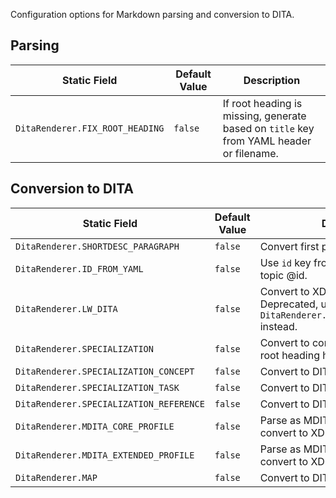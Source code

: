 Configuration options for Markdown parsing and conversion to DITA.

## Parsing

| Static Field                    | Default Value | Description                                                                             |
| ------------------------------- | ------------- | --------------------------------------------------------------------------------------- |
| `DitaRenderer.FIX_ROOT_HEADING` | `false`       | If root heading is missing, generate based on `title` key from YAML header or filename. |

## Conversion to DITA

| Static Field                            | Default Value | Description                                                                                      |
| --------------------------------------- | ------------- | ------------------------------------------------------------------------------------------------ |
| `DitaRenderer.SHORTDESC_PARAGRAPH`      | `false`       | Convert first paragraph to shortdesc.                                                            |
| `DitaRenderer.ID_FROM_YAML`             | `false`       | Use `id` key from YAML header for topic @id.                                                     |
| `DitaRenderer.LW_DITA`                  | `false`       | Convert to XDITA instead of DITA. Deprecated, use `DitaRenderer.MDITA_EXTENDED_PROFILE` instead. |
| `DitaRenderer.SPECIALIZATION`           | `false`       | Convert to concept/task/reference if root heading has matching class.                            |
| `DitaRenderer.SPECIALIZATION_CONCEPT`   | `false`       | Convert to DITA concept.                                                                         |
| `DitaRenderer.SPECIALIZATION_TASK`      | `false`       | Convert to DITA task.                                                                            |
| `DitaRenderer.SPECIALIZATION_REFERENCE` | `false`       | Convert to DITA concept.                                                                         |
| `DitaRenderer.MDITA_CORE_PROFILE`       | `false`       | Parse as MDITA core profile and convert to XDITA.                                                |
| `DitaRenderer.MDITA_EXTENDED_PROFILE`   | `false`       | Parse as MDITA extended profile and convert to XDITA.                                            |
| `DitaRenderer.MAP`                      | `false`       | Convert to DITA map.                                                                             |
